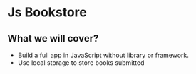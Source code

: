 # Js Bookstore

## What we will cover?
* Build a full app in JavaScript without library or framework.
* Use local storage to store books submitted
